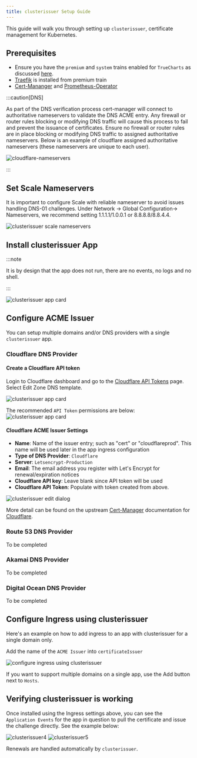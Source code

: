 ```yaml
---
title: clusterissuer Setup Guide
---
```


This guide will walk you through setting up `clusterissuer`, certificate management for Kubernetes.

## Prerequisites

- Ensure you have the `premium` and `system` trains enabled for `TrueCharts` as discussed [here](/scale/guides/getting-started/#adding-truecharts).
- [Traefik](/charts/premium/traefik/) is installed from premium train
- [Cert-Mananger](/charts/system/cert-manager/) and [Prometheus-Operator](/charts/system/prometheus-operator/)

:::caution[DNS]

As part of the DNS verification process cert-manager will connect to authoritative nameservers to validate the DNS ACME entry. Any firewall or router rules blocking or modifying DNS traffic will cause this process to fail and prevent the issuance of certificates. Ensure no firewall or router rules are in place blocking or modifying DNS traffic to assigned authoritative nameservers. Below is an example of cloudflare assigned authoritative nameservers (these nameservers are unique to each user).

![cloudflare-nameservers](./img/cloudflare-nameservers.png)

:::

## Set Scale Nameservers

It is important to configure Scale with reliable nameserver to avoid issues handling DNS-01 challenges. Under Network -> Global Configuration-> Nameservers, we recommend setting 1.1.1.1/1.0.0.1 or 8.8.8.8/8.8.4.4.

![clusterissuer scale nameservers](./img/scale-network-nameserver.png)

## Install clusterissuer App

:::note

It is by design that the app does not run, there are no events, no logs and no shell.

:::

![clusterissuer app card](./img/clusterissuer2.png)

## Configure ACME Issuer

You can setup multiple domains and/or DNS providers with a single `clusterissuer` app.

### Cloudflare DNS Provider

#### Create a Cloudflare API token

Login to Cloudflare dashboard and go to the [Cloudflare API Tokens](https://dash.cloudflare.com/profile/api-tokens) page. Select Edit Zone DNS template.

![clusterissuer app card](./img/cf-apitokens-template.png)

The recommended `API Token` permissions are below:
![clusterissuer app card](./img/cf-apitokens-perms.png)

#### Cloudflare ACME Issuer Settings

- **Name**: Name of the issuer entry; such as "cert" or "cloudflareprod". This name will be used later in the app ingress configuration
- **Type of DNS Provider**: `Cloudflare`
- **Server**: `Letsencrypt-Production`
- **Email**: The email address you register with Let's Encrypt for renewal/expiration notices
- **Cloudflare API key**: Leave blank since API token will be used
- **Cloudflare API Token**: Populate with token created from above.

![clusterissuer edit dialog](./img/clusterissuer-appconfig.png)

More detail can be found on the upstream [Cert-Manager](https://cert-manager.io/) documentation for [Cloudflare](https://cert-manager.io/docs/configuration/acme/dns01/cloudflare/).

### Route 53 DNS Provider

To be completed

### Akamai DNS Provider

To be completed

### Digital Ocean DNS Provider

To be completed

## Configure Ingress using clusterissuer

Here's an example on how to add ingress to an app with clusterissuer for a single domain only.

Add the name of the `ACME Issuer` into `certificateIssuer`

![configure ingress using clusterissuer ](./img/clusterissuer-ingressconfig.png)

If you want to support multiple domains on a single app, use the Add button next to `Hosts`.

## Verifying clusterissuer is working

Once installed using the Ingress settings above, you can see the `Application Events` for the app in question to pull the certificate and issue the challenge directly. See the example below:

![clusterissuer4](./img/clusterissuer4.png)
![clusterissuer5](./img/clusterissuer5.png)

Renewals are handled automatically by `clusterissuer`.
